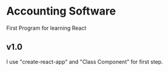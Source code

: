# Accounting Software
First Program for learning React
## v1.0
I use "create-react-app" and "Class Component" for first step.